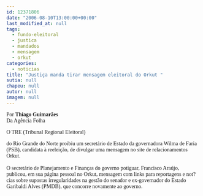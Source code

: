 ```yaml
---
id: 12371806
date: "2006-08-10T13:00:00+00:00"
last_modified_at: null
tags:
  - fundo-eleitoral
  - justica
  - mandados
  - mensagem
  - orkut
categories:
  - noticias
title: "Justiça manda tirar mensagem eleitoral do Orkut "
sutia: null
chapeu: null
autor: null
imagem: null
---
```

<p><P><FONT face=Verdana>Por <STRONG>Thiago Guimarães</STRONG><BR>Da Agência Folha</FONT></P></p>
<p><P><FONT face=Verdana>O TRE (Tribunal Regional Eleitoral)</p>
<p> do Rio Grande do Norte proibiu um secretário de Estado da governadora Wilma de Faria (PSB), candidata à reeleição, de divulgar uma mensagem no site de relacionamentos Orkut.<BR><BR>O secretário de Planejamento e Finanças do governo potiguar, Francisco Araújo, publicou, em sua página pessoal no Orkut, mensagem com links para reportagens e not?cias sobre supostas irregularidades na gestão do senador e ex-governador do Estado Garibaldi Alves (PMDB), que concorre novamente ao governo.</FONT></P> </p>
